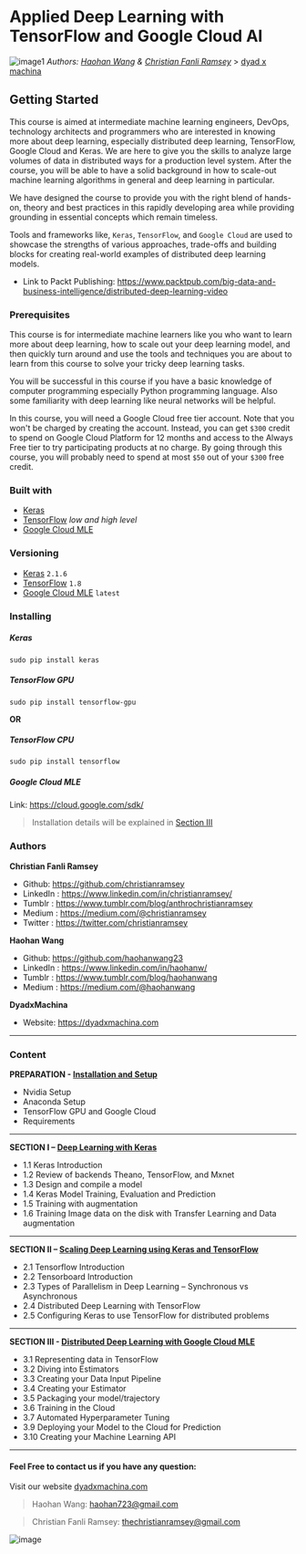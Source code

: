 # Applied Deep Learning with TensorFlow and Google Cloud AI
![image1][image-1] 
_Authors: [Haohan Wang][1] & [Christian Fanli Ramsey][2]_ \> [dyad x machina][3]
## Getting Started
This course is aimed at intermediate machine learning engineers, DevOps, technology architects and programmers who are interested in knowing more about deep learning, especially distributed deep learning, TensorFlow, Google Cloud and Keras. We are here to give you the skills to analyze large volumes of data in distributed ways for a production level system. After the course, you will be able to have a solid background in how to scale-out machine learning algorithms in general and deep learning in particular. 

We have designed the course to provide you with the right blend of hands-on, theory and best practices in this rapidly developing area while providing grounding in essential concepts which remain timeless.

 Tools and frameworks like, `Keras`, `TensorFlow`, and `Google Cloud` are used to showcase the strengths of various approaches, trade-offs and building blocks for creating real-world examples of distributed deep learning models.


* Link to Packt Publishing: https://www.packtpub.com/big-data-and-business-intelligence/distributed-deep-learning-video

### Prerequisites
This course is for intermediate machine learners like you who want to learn more about deep learning, how to scale out your deep learning model, and then quickly turn around and use the tools and techniques you are about to learn from this course to solve your tricky deep learning tasks. 

You will be successful in this course if you have a basic knowledge of computer programming especially Python programming language. Also some familiarity with deep learning like neural networks will be helpful. 

In this course, you will need a Google Cloud free tier account. Note that you won't be charged by creating the account. Instead, you can get `$300` credit to spend on Google Cloud Platform for 12 months and access to the Always Free tier to try participating products at no charge. By going through this course, you will probably need to spend at most `$50` out of your `$300` free credit. 

### Built with
* [Keras][4]
* [TensorFlow][5] *low and high level*
* [Google Cloud MLE][6]

### Versioning
* [Keras][7] `2.1.6`
* [TensorFlow][8] `1.8`
* [Google Cloud MLE][9] `latest`

### Installing
##### Keras
```
sudo pip install keras
```
##### TensorFlow GPU
```
sudo pip install tensorflow-gpu
```
**OR**
##### TensorFlow CPU
```
sudo pip install tensorflow
```
##### Google Cloud MLE
Link: https://cloud.google.com/sdk/
> Installation details will be explained in [Section III][10]

### Authors
**Christian Fanli Ramsey** 
* Github: https://github.com/christianramsey
* LinkedIn : https://www.linkedin.com/in/christianramsey/
* Tumblr : https://www.tumblr.com/blog/anthrochristianramsey
* Medium : https://medium.com/@christianramsey
* Twitter : https://twitter.com/christianramsey

**Haohan Wang**
* Github: https://github.com/haohanwang23 
* LinkedIn : https://www.linkedin.com/in/haohanw/
* Tumblr : https://www.tumblr.com/blog/haohanwang 
* Medium : https://medium.com/@haohanwang

**DyadxMachina**
* Website:  https://dyadxmachina.com
---- 
### Content
**PREPARATION - [Installation and Setup][11]**
* Nvidia Setup
* Anaconda Setup
* TensorFlow GPU and Google Cloud
* Requirements
---

**SECTION I – [Deep Learning with Keras][12]**
* 1.1 Keras Introduction
* 1.2 Review of backends Theano, TensorFlow, and Mxnet
* 1.3 Design and compile a model
* 1.4 Keras Model Training, Evaluation and Prediction
* 1.5 Training with augmentation 
* 1.6 Training Image data on the disk with Transfer Learning and Data augmentation 
---- 

**SECTION II – [Scaling Deep Learning using Keras and TensorFlow][13]**
* 2.1 Tensorflow Introduction
* 2.2 Tensorboard Introduction
* 2.3 Types of Parallelism in Deep Learning – Synchronous vs Asynchronous
* 2.4 Distributed Deep Learning with TensorFlow 
* 2.5 Configuring Keras to use TensorFlow for distributed problems 
---

**SECTION III - [Distributed Deep Learning with Google Cloud MLE][14]**
* 3.1 Representing data in TensorFlow
* 3.2 Diving into Estimators
* 3.3 Creating your Data Input Pipeline
* 3.4 Creating your Estimator
* 3.5 Packaging your model/trajectory 
* 3.6 Training in the Cloud
* 3.7 Automated Hyperparameter Tuning
* 3.9 Deploying your Model to the Cloud for Prediction 
* 3.10 Creating your Machine Learning API

---

#### Feel Free to contact us if you have any question:
Visit our website [dyadxmachina.com]()
> Haohan Wang: haohan723@gmail.com

> Christian Fanli Ramsey: thechristianramsey@gmail.com



![image][image-2]

[1]:	http://haohanwang.tumblr.com "Haohan Wang Life Blog"
[2]:	http://anthrochristianramsey.tumblr.com "Lifeblog | Christian Fanli Ramsey"
[3]:	http://dyadxmachina.com "Dyad x Machina - affective neuroscience x deep learning"
[4]:	https://keras.io/
[5]:	https://www.tensorflow.org/
[6]:	https://cloud.google.com/
[7]:	https://github.com/keras-team/keras
[8]:	https://github.com/tensorflow/tensorflow
[9]:	https://github.com/GoogleCloudPlatform
[10]:	https://github.com/dyadxmachina/Distributed-Deep-Learning-with-Tensorflow/tree/master/0.%20Setup%20distributed%20deep%20learning%20environment
[11]:	https://github.com/dyadxmachina/Distributed-Deep-Learning-with-Tensorflow/tree/master/0.%20Setup%20distributed%20deep%20learning%20environment
[12]:	https://github.com/dyadxmachina/Distributed-Deep-Learning-with-Tensorflow/tree/master/1.%20Deep%20Learning%20with%20Keras
[13]:	https://github.com/dyadxmachina/Distributed-Deep-Learning-with-Tensorflow/tree/master/2.%20Distributed%20TensorFlow%20&%20Keras
[14]:	https://github.com/dyadxmachina/Distributed-Deep-Learning-with-Tensorflow/tree/master/3.%20Distributed%20Deep%20Learning%20with%20Google%20ML%20Engine


[image-1]:	https://image.ibb.co/e9rhPT/Screen_Shot_2018_07_24_at_15_10_09.png "Applied Deep Learning with TensorFlow and Google Cloud AI"
[image-2]:	https://image.ibb.co/khJuB7/Screenshot_from_2018_05_05_17_38_05.png